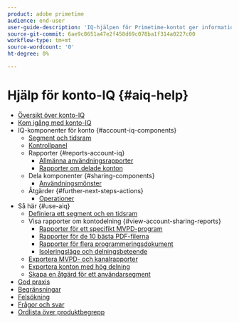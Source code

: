 ```yaml
---
product: adobe primetime
audience: end-user
user-guide-description: 'IQ-hjälpen för Primetime-kontot ger information om IQ-komponenterna för kontot och vägleder dig genom användarresor för att använda de olika komponenterna. '
source-git-commit: 6ae9c8651a47e2f458d69c078ba1f314a0227c00
workflow-type: tm+mt
source-wordcount: '0'
ht-degree: 0%

---
```


# Hjälp för konto-IQ {#aiq-help}

+ [Översikt över konto-IQ](/help/AccountIQ/home.md)
+ [Kom igång med konto-IQ](/help/AccountIQ/get-started.md)
+ IQ-komponenter för konto {#account-iq-components}
   + [Segment och tidsram](/help/AccountIQ/segments-timeframe.md)
   + [Kontrollpanel](/help/AccountIQ/dashboard.md)
   + Rapporter {#reports-account-iq}
      + [Allmänna användningsrapporter](/help/AccountIQ/general-usage-reports.md)
      + [Rapporter om delade konton](/help/AccountIQ/shared-acc-reports.md)
   + Dela komponenter {#sharing-components}
      + [Användningsmönster](/help/AccountIQ/usage-patterns.md)
   + Åtgärder {#further-next-steps-actions}
      + [Operationer](/help/AccountIQ/operations.md)
+ Så här {#use-aiq}
   + [Definiera ett segment och en tidsram](/help/AccountIQ/howto-select-segment-timeframe.md)
   + Visa rapporter om kontodelning {#view-account-sharing-reports}
      + [Rapporter för ett specifikt MVPD-program](/help/AccountIQ/reports-for-specific-mvpds.md)
      + [Rapporter för de 10 bästa PDF-filerna](/help/AccountIQ/top-10-mvpd-reports.md)
      + [Rapporter för flera programmeringsdokument](viewrep-multiple-mvpd-channel.md)
      + [Isoleringsläge och delningsbeteende](/help/AccountIQ/isolation-mode.md)
   + [Exportera MVPD- och kanalrapporter](/help/AccountIQ/export-segment-metrics.md)
   + [Exportera konton med hög delning](/help/AccountIQ/export-acc-information.md)
   + [Skapa en åtgärd för ett användarsegment](/help/AccountIQ/operation-affecting-user-segment.md)
+ [God praxis](/help/AccountIQ/best-practices.md)
+ [Begränsningar](/help/AccountIQ/limitations.md)
+ [Felsökning](/help/AccountIQ/troubleshoot.md)
+ [Frågor och svar](/help/AccountIQ/faq.md)
+ [Ordlista över produktbegrepp](/help/AccountIQ/product-concepts.md)